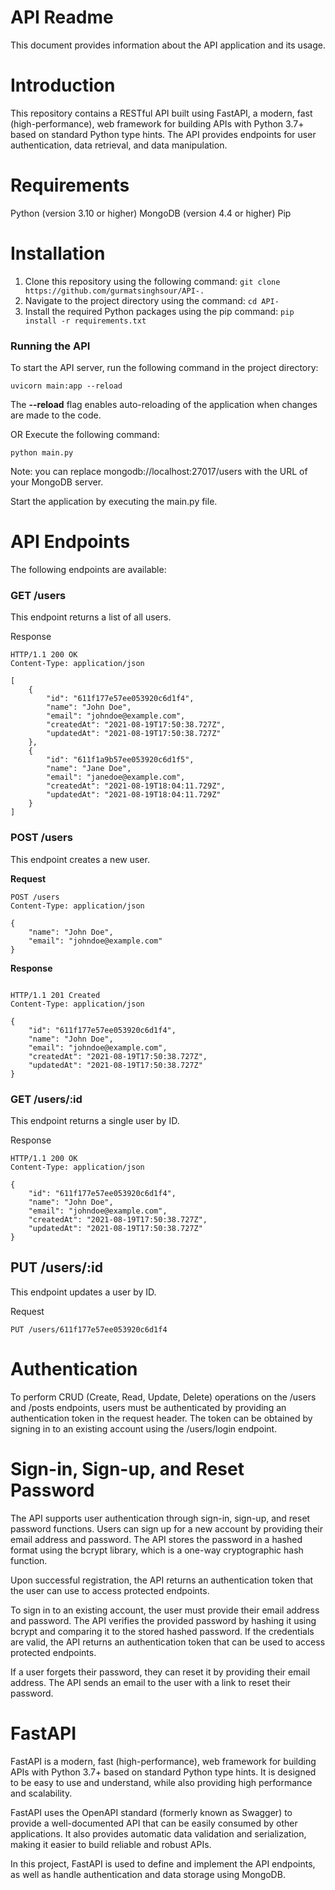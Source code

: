 # **API Readme**
This document provides information about the API application and its usage.

# Introduction
This repository contains a RESTful API built using FastAPI, a modern, fast (high-performance), web framework for building APIs with Python 3.7+ based on standard Python type hints. The API provides endpoints for user authentication, data retrieval, and data manipulation.

# Requirements

Python (version 3.10 or higher)
MongoDB (version 4.4 or higher)
Pip

# Installation

1. Clone this repository using the following command:
```git clone https://github.com/gurmatsinghsour/API-.```
2. Navigate to the project directory using the command:
```cd API-```
3. Install the required Python packages using the pip command:
```pip install -r requirements.txt```

### **Running the API**
To start the API server, run the following command in the project directory:
``` 
uvicorn main:app --reload
```
The **--reload** flag enables auto-reloading of the application when changes are made to the code.

OR 
Execute the following command:
```
python main.py
```

Note: you can replace mongodb://localhost:27017/users with the URL of your MongoDB server.

Start the application by executing the main.py file.

# API Endpoints

The following endpoints are available:

### **GET /users**
This endpoint returns a list of all users.

Response
```
HTTP/1.1 200 OK
Content-Type: application/json

[
    {
        "id": "611f177e57ee053920c6d1f4",
        "name": "John Doe",
        "email": "johndoe@example.com",
        "createdAt": "2021-08-19T17:50:38.727Z",
        "updatedAt": "2021-08-19T17:50:38.727Z"
    },
    {
        "id": "611f1a9b57ee053920c6d1f5",
        "name": "Jane Doe",
        "email": "janedoe@example.com",
        "createdAt": "2021-08-19T18:04:11.729Z",
        "updatedAt": "2021-08-19T18:04:11.729Z"
    }
]
```
### **POST /users**

This endpoint creates a new user.

**Request**


```
POST /users
Content-Type: application/json

{
    "name": "John Doe",
    "email": "johndoe@example.com"
}

```

**Response**

```

HTTP/1.1 201 Created
Content-Type: application/json

{
    "id": "611f177e57ee053920c6d1f4",
    "name": "John Doe",
    "email": "johndoe@example.com",
    "createdAt": "2021-08-19T17:50:38.727Z",
    "updatedAt": "2021-08-19T17:50:38.727Z"
}

```
### **GET /users/:id**
This endpoint returns a single user by ID.

Response

```
HTTP/1.1 200 OK
Content-Type: application/json

{
    "id": "611f177e57ee053920c6d1f4",
    "name": "John Doe",
    "email": "johndoe@example.com",
    "createdAt": "2021-08-19T17:50:38.727Z",
    "updatedAt": "2021-08-19T17:50:38.727Z"
}

```

## **PUT /users/:id**
This endpoint updates a user by ID.

Request


```PUT /users/611f177e57ee053920c6d1f4```

# Authentication
To perform CRUD (Create, Read, Update, Delete) operations on the /users and /posts endpoints, users must be authenticated by providing an authentication token in the request header. The token can be obtained by signing in to an existing account using the /users/login endpoint.

# Sign-in, Sign-up, and Reset Password

The API supports user authentication through sign-in, sign-up, and reset password functions. Users can sign up for a new account by providing their email address and password. The API stores the password in a hashed format using the bcrypt library, which is a one-way cryptographic hash function.

Upon successful registration, the API returns an authentication token that the user can use to access protected endpoints.

To sign in to an existing account, the user must provide their email address and password. The API verifies the provided password by hashing it using bcrypt and comparing it to the stored hashed password. If the credentials are valid, the API returns an authentication token that can be used to access protected endpoints.

If a user forgets their password, they can reset it by providing their email address. The API sends an email to the user with a link to reset their password.

# FastAPI

FastAPI is a modern, fast (high-performance), web framework for building APIs with Python 3.7+ based on standard Python type hints. It is designed to be easy to use and understand, while also providing high performance and scalability.

FastAPI uses the OpenAPI standard (formerly known as Swagger) to provide a well-documented API that can be easily consumed by other applications. It also provides automatic data validation and serialization, making it easier to build reliable and robust APIs.

In this project, FastAPI is used to define and implement the API endpoints, as well as handle authentication and data storage using MongoDB.
